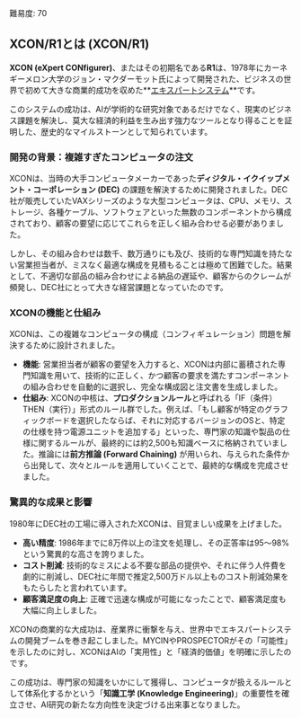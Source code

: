 難易度: 70

## XCON/R1とは (XCON/R1)

**XCON (eXpert CONfigurer)**、またはその初期名である**R1**は、1978年にカーネギーメロン大学のジョン・マクダーモット氏によって開発された、ビジネスの世界で初めて大きな商業的成功を収めた**<a href="04_用語解説/02_エキスパートシステム.md"><abbr title="特定分野の専門家の知識と推論過程をコンピュータに実装した人工知能システム">エキスパートシステム</abbr></a>**です。

このシステムの成功は、AIが学術的な研究対象であるだけでなく、現実のビジネス課題を解決し、莫大な経済的利益を生み出す強力なツールとなり得ることを証明した、歴史的なマイルストーンとして知られています。

### 開発の背景：複雑すぎたコンピュータの注文

XCONは、当時の大手コンピュータメーカーであった**ディジタル・イクイップメント・コーポレーション (DEC)** の課題を解決するために開発されました。DEC社が販売していたVAXシリーズのような大型コンピュータは、CPU、メモリ、ストレージ、各種ケーブル、ソフトウェアといった無数のコンポーネントから構成されており、顧客の要望に応じてこれらを正しく組み合わせる必要がありました。

しかし、その組み合わせは数千、数万通りにも及び、技術的な専門知識を持たない営業担当者が、ミスなく最適な構成を見積もることは極めて困難でした。結果として、不適切な部品の組み合わせによる納品の遅延や、顧客からのクレームが頻発し、DEC社にとって大きな経営課題となっていたのです。

### XCONの機能と仕組み

XCONは、この複雑なコンピュータの構成（コンフィギュレーション）問題を解決するために設計されました。

-   **機能**: 営業担当者が顧客の要望を入力すると、XCONは内部に蓄積された専門知識を用いて、技術的に正しく、かつ顧客の要求を満たすコンポーネントの組み合わせを自動的に選択し、完全な構成図と注文書を生成しました。
-   **仕組み**: XCONの中核は、**プロダクションルール**と呼ばれる「IF（条件）THEN（実行）」形式のルール群でした。例えば、「もし顧客が特定のグラフィックボードを選択したならば、それに対応するバージョンのOSと、特定の仕様を持つ電源ユニットを追加する」といった、専門家の知識や製品の仕様に関するルールが、最終的には約2,500も知識ベースに格納されていました。推論には**前方推論 (Forward Chaining)** が用いられ、与えられた条件から出発して、次々とルールを適用していくことで、最終的な構成を完成させました。

### 驚異的な成果と影響

1980年にDEC社の工場に導入されたXCONは、目覚ましい成果を上げました。

-   **高い精度**: 1986年までに8万件以上の注文を処理し、その正答率は95〜98%という驚異的な高さを誇りました。
-   **コスト削減**: 技術的なミスによる不要な部品の提供や、それに伴う人件費を劇的に削減し、DEC社に年間で推定2,500万ドル以上ものコスト削減効果をもたらしたと言われています。
-   **顧客満足度の向上**: 正確で迅速な構成が可能になったことで、顧客満足度も大幅に向上しました。

XCONの商業的な大成功は、産業界に衝撃を与え、世界中でエキスパートシステムの開発ブームを巻き起こしました。MYCINやPROSPECTORがその「可能性」を示したのに対し、XCONはAIの「実用性」と「経済的価値」を明確に示したのです。

この成功は、専門家の知識をいかにして獲得し、コンピュータが扱えるルールとして体系化するかという「**知識工学 (Knowledge Engineering)**」の重要性を確立させ、AI研究の新たな方向性を決定づける出来事となりました。